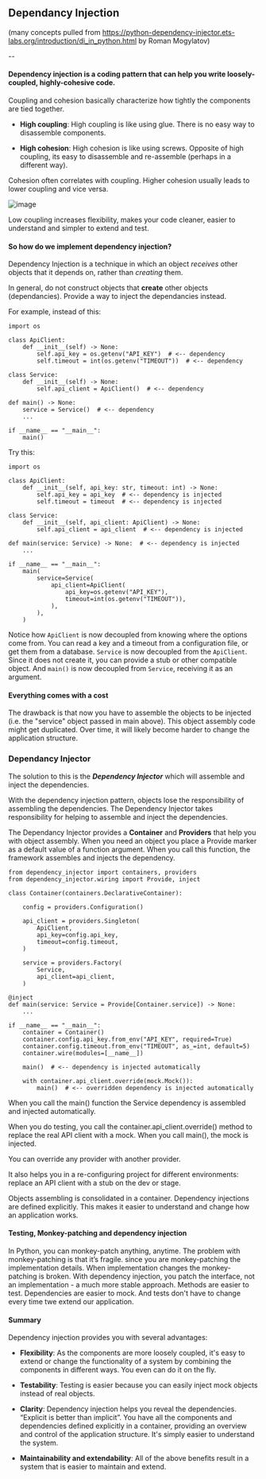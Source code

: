 ## Dependancy Injection

(many concepts pulled from https://python-dependency-injector.ets-labs.org/introduction/di_in_python.html by Roman Mogylatov)

--

#### Dependency injection is a coding pattern that can help you write loosely-coupled, highly-cohesive code.


Coupling and cohesion basically characterize how tightly the components are tied together.

 * **High coupling**: High coupling is like using glue. There is no easy way to disassemble components.

 * **High cohesion**: High cohesion is like using screws. Opposite of high coupling, its easy to disassemble and re-assemble (perhaps in a different way). 

Cohesion often correlates with coupling. Higher cohesion usually leads to lower coupling and vice versa.

![image](https://user-images.githubusercontent.com/24737190/210669149-ef4f7d37-c390-4e95-921c-a943839a6de0.png)

Low coupling increases flexibility, makes your code cleaner, easier to understand and simpler to extend and test.

#### So how do we implement dependency injection?

Dependency Injection is a technique in which an object *receives* other objects that it depends on, rather than *creating* them.

In general, do not construct objects that **create** other objects (dependancies). Provide a way to inject the dependancies instead.

For example, instead of this:
```
import os

class ApiClient:
    def __init__(self) -> None:
        self.api_key = os.getenv("API_KEY")  # <-- dependency
        self.timeout = int(os.getenv("TIMEOUT"))  # <-- dependency

class Service:
    def __init__(self) -> None:
        self.api_client = ApiClient()  # <-- dependency

def main() -> None:
    service = Service()  # <-- dependency
    ...

if __name__ == "__main__":
    main()
```

Try this:
```
import os

class ApiClient:
    def __init__(self, api_key: str, timeout: int) -> None:
        self.api_key = api_key  # <-- dependency is injected
        self.timeout = timeout  # <-- dependency is injected

class Service:
    def __init__(self, api_client: ApiClient) -> None:
        self.api_client = api_client  # <-- dependency is injected

def main(service: Service) -> None:  # <-- dependency is injected
    ...

if __name__ == "__main__":
    main(
        service=Service(
            api_client=ApiClient(
                api_key=os.getenv("API_KEY"),
                timeout=int(os.getenv("TIMEOUT")),
            ),
        ),
    )
 ```

Notice how ```ApiClient``` is now decoupled from knowing where the options come from. You can read a key and a timeout from a configuration file, or get them from a database. ```Service``` is now decoupled from the ```ApiClient```. Since it does not create it, you can provide a stub or other compatible object. And ```main()``` is now decoupled from ```Service```, receiving it as an argument.

#### Everything comes with a cost
The drawback is that now you have to assemble the objects to be injected (i.e. the "service" object passed in main above).  This object assembly code might get duplicated. Over time, it will likely become harder to change the application structure.

### Dependancy Injector
The solution to this is the ***Dependency Injector*** which will assemble and inject the dependencies.

With the dependency injection pattern, objects lose the responsibility of assembling the dependencies. The Dependency Injector takes responsibility for helping to assemble and inject the dependencies.

The Dependancy Injector provides a **Container** and **Providers** that help you with object assembly. When you need an object you place a Provide marker as a default value of a function argument. When you call this function, the framework assembles and injects the dependency.

```
from dependency_injector import containers, providers
from dependency_injector.wiring import Provide, inject

class Container(containers.DeclarativeContainer):

    config = providers.Configuration()

    api_client = providers.Singleton(
        ApiClient,
        api_key=config.api_key,
        timeout=config.timeout,
    )

    service = providers.Factory(
        Service,
        api_client=api_client,
    )

@inject
def main(service: Service = Provide[Container.service]) -> None:
    ...

if __name__ == "__main__":
    container = Container()
    container.config.api_key.from_env("API_KEY", required=True)
    container.config.timeout.from_env("TIMEOUT", as_=int, default=5)
    container.wire(modules=[__name__])

    main()  # <-- dependency is injected automatically

    with container.api_client.override(mock.Mock()):
        main()  # <-- overridden dependency is injected automatically
```

When you call the main() function the Service dependency is assembled and injected automatically.

When you do testing, you call the container.api_client.override() method to replace the real API client with a mock. When you call main(), the mock is injected.

You can override any provider with another provider.

It also helps you in a re-configuring project for different environments: replace an API client with a stub on the dev or stage.

Objects assembling is consolidated in a container. Dependency injections are defined explicitly. This makes it easier to understand and change how an application works.

#### Testing, Monkey-patching and dependency injection
In Python, you can monkey-patch anything, anytime. The problem with monkey-patching is that it’s fragile. since you are monkey-patching the implementation details. When implementation changes the monkey-patching is broken. With dependency injection, you patch the interface, not an implementation - a much more stable approach. Methods are easier to test. Dependencies are easier to mock. And tests don't have to change every time twe extend our application.

#### Summary
Dependency injection provides you with several advantages:

 * **Flexibility**: As the components are more loosely coupled, it's easy to extend or change the functionality of a system by combining the components in different ways. You even can do it on the fly.

 * **Testability**: Testing is easier because you can easily inject mock objects instead of real objects.

 * **Clarity**: Dependency injection helps you reveal the dependencies.  “Explicit is better than implicit”. You have all the components and dependencies defined explicitly in a container, providing an overview and control of the application structure. It's simply easier to understand the system.

 *  **Maintainability and extendability**: All of the above benefits result in a system that is easier to maintain and extend.
